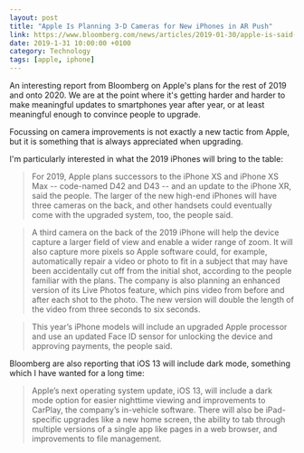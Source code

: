 ```yaml
---
layout: post 
title: "Apple Is Planning 3-D Cameras for New iPhones in AR Push" 
link: https://www.bloomberg.com/news/articles/2019-01-30/apple-is-said-to-prep-new-3-d-camera-for-2020-iphones-in-ar-push
date: 2019-1-31 10:00:00 +0100
category: Technology
tags: [apple, iphone]
---
```


An interesting report from Bloomberg on Apple's plans for the rest of 2019 and onto 2020. We are at the point where it's getting harder and harder to make meaningful updates to smartphones year after year, or at least meaningful enough to convince people to upgrade. 

Focussing on camera improvements is not exactly a new tactic from Apple, but it is something that is always appreciated when upgrading. 

I'm particularly interested in what the 2019 iPhones will bring to the table:

> For 2019, Apple plans successors to the iPhone XS and iPhone XS Max -- code-named D42 and D43 -- and an update to the iPhone XR, said the people. The larger of the new high-end iPhones will have three cameras on the back, and other handsets could eventually come with the upgraded system, too, the people said.

> A third camera on the back of the 2019 iPhone will help the device capture a larger field of view and enable a wider range of zoom. It will also capture more pixels so Apple software could, for example, automatically repair a video or photo to fit in a subject that may have been accidentally cut off from the initial shot, according to the people familiar with the plans. The company is also planning an enhanced version of its Live Photos feature, which pins video from before and after each shot to the photo. The new version will double the length of the video from three seconds to six seconds.

> This year’s iPhone models will include an upgraded Apple processor and use an updated Face ID sensor for unlocking the device and approving payments, the people said.

Bloomberg are also reporting that iOS 13 will include dark mode, something which I have wanted for a long time:

> Apple’s next operating system update, iOS 13, will include a dark mode option for easier nighttime viewing and improvements to CarPlay, the company’s in-vehicle software. There will also be iPad-specific upgrades like a new home screen, the ability to tab through multiple versions of a single app like pages in a web browser, and improvements to file management.
